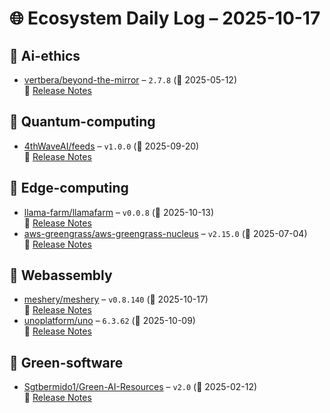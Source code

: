 # 🌐 Ecosystem Daily Log – 2025-10-17

## 🔹 Ai-ethics
- [vertbera/beyond-the-mirror](https://github.com/vertbera/beyond-the-mirror/releases/tag/2.7.8) – `2.7.8` (📅 2025-05-12)  
  🔗 [Release Notes](https://github.com/vertbera/beyond-the-mirror/releases/tag/2.7.8)

## 🔹 Quantum-computing
- [4thWaveAI/feeds](https://github.com/4thWaveAI/feeds/releases/tag/v1.0.0) – `v1.0.0` (📅 2025-09-20)  
  🔗 [Release Notes](https://github.com/4thWaveAI/feeds/releases/tag/v1.0.0)

## 🔹 Edge-computing
- [llama-farm/llamafarm](https://github.com/llama-farm/llamafarm/releases/tag/v0.0.8) – `v0.0.8` (📅 2025-10-13)  
  🔗 [Release Notes](https://github.com/llama-farm/llamafarm/releases/tag/v0.0.8)
- [aws-greengrass/aws-greengrass-nucleus](https://github.com/aws-greengrass/aws-greengrass-nucleus/releases/tag/v2.15.0) – `v2.15.0` (📅 2025-07-04)  
  🔗 [Release Notes](https://github.com/aws-greengrass/aws-greengrass-nucleus/releases/tag/v2.15.0)

## 🔹 Webassembly
- [meshery/meshery](https://github.com/meshery/meshery/releases/tag/v0.8.140) – `v0.8.140` (📅 2025-10-17)  
  🔗 [Release Notes](https://github.com/meshery/meshery/releases/tag/v0.8.140)
- [unoplatform/uno](https://github.com/unoplatform/uno/releases/tag/6.3.62) – `6.3.62` (📅 2025-10-09)  
  🔗 [Release Notes](https://github.com/unoplatform/uno/releases/tag/6.3.62)

## 🔹 Green-software
- [Sgtbermido1/Green-AI-Resources](https://github.com/Sgtbermido1/Green-AI-Resources/releases/tag/v2.0) – `v2.0` (📅 2025-02-12)  
  🔗 [Release Notes](https://github.com/Sgtbermido1/Green-AI-Resources/releases/tag/v2.0)
